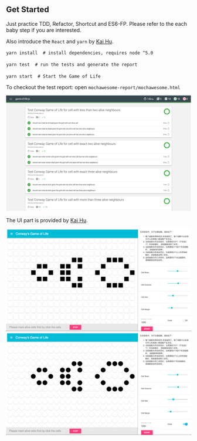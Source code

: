 ## Get Started

Just practice TDD, Refactor, Shortcut and ES6-FP. Please refer to the each baby step if you are interested.

Also introduce the `React` and `yarn` by [Kai Hu](https://github.com/WrongKey).

```
yarn install  # install dependencies, requires node ^5.0

yarn test  # run the tests and generate the report

yarn start  # Start the Game of Life
```

To checkout the test report: open `mochawesome-report/mochawesome.html`

![](img/test_result.png)

The UI part is provided by [Kai Hu](https://github.com/WrongKey).

![](img/screenshot-square.png)
![](img/screenshot-circle.png)

